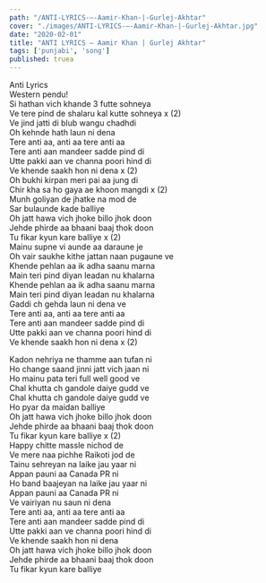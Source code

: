 ```yaml
---
path: "/ANTI-LYRICS-–-Aamir-Khan-|-Gurlej-Akhtar"
cover: "./images/ANTI-LYRICS-–-Aamir-Khan-|-Gurlej-Akhtar.jpg"
date: "2020-02-01"
title: "ANTI LYRICS – Aamir Khan | Gurlej Akhtar"
tags: ['punjabi', 'song']
published: truea
---
```

  
Anti Lyrics  
Western pendu!  
Si hathan vich khande 3 futte sohneya  
Ve tere pind de shalaru kal kutte sohneya x (2)  
Ve jind jatti di blub wangu chadhdi  
Oh kehnde hath laun ni dena  
Tere anti aa, anti aa tere anti aa  
Tere anti aan mandeer sadde pind di  
Utte pakki aan ve channa poori hind di  
Ve khende saakh hon ni dena x (2)  
Oh bukhi kirpan meri pai aa jung di  
Chir kha sa ho gaya ae khoon mangdi x (2)  
Munh goliyan de jhatke na mod de  
Sar bulaunde kade balliye  
Oh jatt hawa vich jhoke billo jhok doon  
Jehde phirde aa bhaani baaj thok doon  
Tu fikar kyun kare balliye x (2)  
Mainu supne vi aunde aa daraune je  
Oh vair saukhe kithe jattan naan pugaune ve  
Khende pehlan aa ik adha saanu marna  
Main teri pind diyan leadan nu khalarna  
Khende pehlan aa ik adha saanu marna  
Main teri pind diyan leadan nu khalarna  
Gaddi ch gehda laun ni dena ve  
Tere anti aa, anti aa tere anti aa  
Tere anti aan mandeer sadde pind di  
Utte pakki aan ve channa poori hind di  
Ve khende saakh hon ni dena x (2)  
  
  
  
  
  
  
Kadon nehriya ne thamme aan tufan ni  
Ho change saand jinni jatt vich jaan ni  
Ho mainu pata teri full well good ve  
Chal khutta ch gandole daiye gudd ve  
Chal khutta ch gandole daiye gudd ve  
Ho pyar da maidan balliye  
Oh jatt hawa vich jhoke billo jhok doon  
Jehde phirde aa bhaani baaj thok doon  
Tu fikar kyun kare balliye x (2)  
Happy chitte massle nichod de  
Ve mere naa pichhe Raikoti jod de  
Tainu sehreyan na laike jau yaar ni  
Appan pauni aa Canada PR ni  
Ho band baajeyan na laike jau yaar ni  
Appan pauni aa Canada PR ni  
Ve vairiyan nu saun ni dena  
Tere anti aa, anti aa tere anti aa  
Tere anti aan mandeer sadde pind di  
Utte pakki aan ve channa poori hind di  
Ve khende saakh hon ni dena  
Oh jatt hawa vich jhoke billo jhok doon  
Jehde phirde aa bhaani baaj thok doon  
Tu fikar kyun kare balliye  
